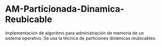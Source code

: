 # AM-Particionada-Dinamica-Reubicable
Implementación de algoritmo para administración de memoria de un sistema operativo. Se usa la técnica de particiones dinámicas reubicables.
